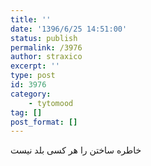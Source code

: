 ```yaml
---
title: ''
date: '1396/6/25 14:51:00'
status: publish
permalink: /3976
author: straxico
excerpt: ''
type: post
id: 3976
category:
    - tytomood
tag: []
post_format: []
---
```

خاطره ساختن را هر کسی بلد نیست